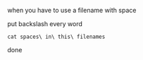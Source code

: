 when you have to use a filename with space

put backslash every word

    cat spaces\ in\ this\ filenames
    
done
